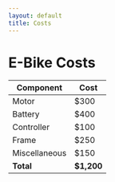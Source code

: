 ```yaml
---
layout: default
title: Costs
---
```


# E-Bike Costs

| Component       | Cost   |
|-----------------|--------| 
| Motor           | $300   |
| Battery         | $400   |
| Controller      | $100   |
| Frame           | $250   |
| Miscellaneous   | $150   |
| **Total**       | **$1,200** |

